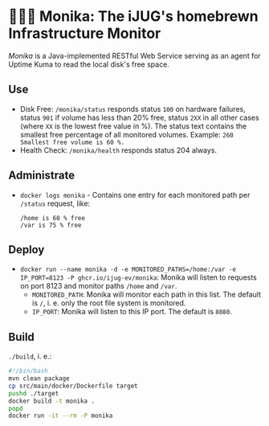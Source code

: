 # 👱🏻‍♀️ Monika: The iJUG's homebrewn Infrastructure Monitor

*Monika* is a Java-implemented RESTful Web Service serving as an agent for Uptime Kuma to read the local disk's free space.


## Use

* Disk Free: `/monika/status` responds status `100` on hardware failures, status `901` if volume has less than 20% free, status `2XX` in all other cases (where `XX` is the lowest free value in %). The status text contains the smallest free percentage of all monitored volumes. Example: `260 Smallest free volume is 60 %.`
* Health Check: `/monika/health` responds status 204 always.


## Administrate

* `docker logs monika` - Contains one entry for each monitored path per `/status` request, like:
  ```
  /home is 60 % free
  /var is 75 % free
  ```


## Deploy

* `docker run --name monika -d -e MONITORED_PATHS=/home:/var -e IP_PORT=8123 -P ghcr.io/ijug-ev/monika`: Monika will listen to requests on port 8123 and monitor paths `/home` and `/var`.
  - `MONITORED_PATH`: Monika will monitor each path in this list. The default is `/`, i. e. only the root file system is monitored.
  - `IP_PORT`: Monika will listen to this IP port. The default is `8080`.


## Build

`./build`, i. e.:
```bash
#!/bin/bash
mvn clean package
cp src/main/docker/Dockerfile target
pushd ./target
docker build -t monika .
popd
docker run -it --rm -P monika
```
